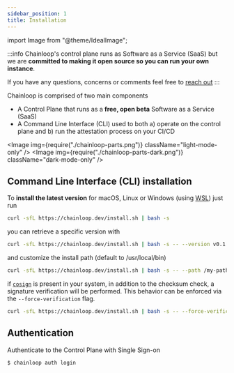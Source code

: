 ```yaml
---
sidebar_position: 1
title: Installation
---
```


import Image from "@theme/IdealImage";

:::info
Chainloop's control plane runs as Software as a Service (SaaS) but we are **committed to making it open source so you can run your own instance**.

If you have any questions, concerns or comments feel free to [reach out](https://us21.list-manage.com/contact-form?u=801f42b3abafc40b1a17c5f25&form_id=3f3bbfe15e6fcd4a60be9b966652cfd5)
:::

Chainloop is comprised of two main components

- A Control Plane that runs as a **free, open beta** Software as a Service (SaaS)
- A Command Line Interface (CLI) used to both a) operate on the control plane and b) run the attestation process on your CI/CD

<Image img={require("./chainloop-parts.png")} className="light-mode-only" />
<Image img={require("./chainloop-parts-dark.png")} className="dark-mode-only" />

## Command Line Interface (CLI) installation

To **install the latest version** for macOS, Linux or Windows (using [WSL](https://learn.microsoft.com/en-us/windows/wsl/install)) just run

```bash
curl -sfL https://chainloop.dev/install.sh | bash -s
```

you can retrieve a specific version with

```bash
curl -sfL https://chainloop.dev/install.sh | bash -s -- --version v0.1.2
```

and customize the install path (default to /usr/local/bin)

```bash
curl -sfL https://chainloop.dev/install.sh | bash -s -- --path /my-path
```

if [`cosign`](https://docs.sigstore.dev/cosign) is present in your system, in addition to the checksum check, a signature verification will be performed. This behavior can be enforced via the `--force-verification` flag.

```bash
curl -sfL https://chainloop.dev/install.sh | bash -s -- --force-verification
```

## Authentication

Authenticate to the Control Plane with Single Sign-on

```bash
$ chainloop auth login
```
